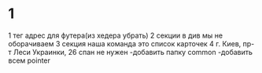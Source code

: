 # 1

1 тег адрес для футера(из хедера убрать)
2 секции в див мы не оборачиваем
3 секция наша команда это список карточек
4 <span class="word">г. Киев, пр-т Леси Украинки, 26</span> спан не нужен
-добавить папку common
-добавить всем pointer
